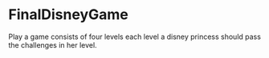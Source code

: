 # FinalDisneyGame
Play a game consists of four levels each level a disney princess should pass the challenges in her level.  
